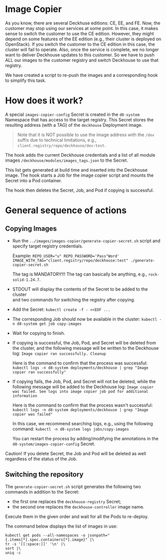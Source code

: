 # Image Copier

As you know, there are several Deckhuse editions: CE, EE, and FE.
Now, the customer may stop using our services at some point.
In this case, it makes sense to switch the customer to use the CE edition. However, they might depend 
on some features of the EE edition (e.g., their cluster is deployed on OpenStack).
If you switch the customer to the CE edition in this case, the cluster will fail to operate. 
Also, once the service is complete, we no longer want to deliver Deckhouse updates to this customer.
So we have to push ALL our images to the customer registry and switch Deckhouse to use that registry.

We have created a script to re-push the images and a corresponding hook to simplify this task.

# How does it work?

A special `images-copier-config` Secret is created in the `d8-system` Namespace
that has access to the target registry.
This Secret stores the resulting address (with a TAG) of the `deckhouse` Deployment image.

> Note that it is NOT possible to use the image address with the `/dev` suffix due to technical limitations, e.g., `client.registry/repo/deckhouse/dev:test`.

The hook adds the current Deckhouse credentials and a list of all module images `/deckhouse/modules/images_tags.json` to the Secret.

This list gets generated at build time and inserted into the Deckhouse image.
The hook starts a Job for the image copier script and mounts the Secret into a Pod container. 

The hook then deletes the Secret, Job, and Pod if copying is successful.

# General sequence of actions

## Copying Images 

- Run the `../images/images-copier/generate-copier-secret.sh` script and specify target registry credentials.
  
  Example: 
  `REPO_USER="u" REPO_PASSWORD='Pass"Word' IMAGE_WITH_TAG="client.registry/repo/deckhouse:test" ./generate-copier-secret.sh`

  The tag is MANDATORY!!! The tag can basically be anything, e.g., `rock-solid-1.24.7`. 
- STDOUT will display the contents of the Secret to be added to the cluster  
  and two commands for switching the registry after copying.
- Add the Secret: `kubectl create -f - <<EOF ...`
- The corresponding Job should now be available in the cluster: `kubectl -n d8-system get job copy-images`
- Wait for copying to finish.
- If copying is successful, the Job, Pod, and Secret will be deleted from the cluster, and the following message will be written to the Deckhouse log:
  `Image copier ran successfully. Cleanup`

  Here is the command to confirm that the process was successful: `kubectl logs -n d8-system deployments/deckhouse | grep "Image copier ran successfully"`
- If copying fails, the Job, Pod, and Secret will not be deleted, while the following message will be added to the Deckhouse log:
  `Image copier was failed. See logs into image copier job pod for additional information`

  Here is the command to confirm that the process wasn't successful: `kubectl logs -n d8-system deployments/deckhouse | grep "Image copier was failed"`
  
  In this case, we recommend searching logs, e.g., using the following command:
  `kubectl -n d8-system logs jobs/copy-images`

  You can restart the process by adding/modifying the annotations in the `d8-system/images-copier-config` Secret.

Caution! If you delete Secret, the Job and Pod will be deleted as well regardless of the status of the Job.

## Switching the repository
The `generate-copier-secret.sh` script generates the following two commands in addition to the Secret:
- the first one replaces the `deckhouse-registry` Secret;
- the second one replaces the `deckhouse-controller` image name.

Execute them in the given order and wait for all the Pods to re-deploy. 

The command below displays the list of images in use:
```shell
kubectl get pods --all-namespaces -o jsonpath="{.items[*].spec.containers[*].image}" |\
tr -s '[[:space:]]' '\n' |\
sort |\
uniq -c
```
